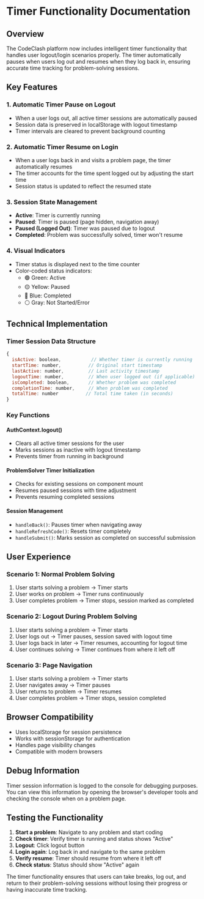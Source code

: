 # Timer Functionality Documentation

## Overview
The CodeClash platform now includes intelligent timer functionality that handles user logout/login scenarios properly. The timer automatically pauses when users log out and resumes when they log back in, ensuring accurate time tracking for problem-solving sessions.

## Key Features

### 1. Automatic Timer Pause on Logout
- When a user logs out, all active timer sessions are automatically paused
- Session data is preserved in localStorage with logout timestamp
- Timer intervals are cleared to prevent background counting

### 2. Automatic Timer Resume on Login
- When a user logs back in and visits a problem page, the timer automatically resumes
- The timer accounts for the time spent logged out by adjusting the start time
- Session status is updated to reflect the resumed state

### 3. Session State Management
- **Active**: Timer is currently running
- **Paused**: Timer is paused (page hidden, navigation away)
- **Paused (Logged Out)**: Timer was paused due to logout
- **Completed**: Problem was successfully solved, timer won't resume

### 4. Visual Indicators
- Timer status is displayed next to the time counter
- Color-coded status indicators:
  - 🟢 Green: Active
  - 🟡 Yellow: Paused
  - 🔵 Blue: Completed
  - ⚪ Gray: Not Started/Error

## Technical Implementation

### Timer Session Data Structure
```javascript
{
  isActive: boolean,           // Whether timer is currently running
  startTime: number,          // Original start timestamp
  lastActive: number,         // Last activity timestamp
  logoutTime: number,         // When user logged out (if applicable)
  isCompleted: boolean,       // Whether problem was completed
  completionTime: number,     // When problem was completed
  totalTime: number          // Total time taken (in seconds)
}
```

### Key Functions

#### AuthContext.logout()
- Clears all active timer sessions for the user
- Marks sessions as inactive with logout timestamp
- Prevents timer from running in background

#### ProblemSolver Timer Initialization
- Checks for existing sessions on component mount
- Resumes paused sessions with time adjustment
- Prevents resuming completed sessions

#### Session Management
- `handleBack()`: Pauses timer when navigating away
- `handleRefreshCode()`: Resets timer completely
- `handleSubmit()`: Marks session as completed on successful submission

## User Experience

### Scenario 1: Normal Problem Solving
1. User starts solving a problem → Timer starts
2. User works on problem → Timer runs continuously
3. User completes problem → Timer stops, session marked as completed

### Scenario 2: Logout During Problem Solving
1. User starts solving a problem → Timer starts
2. User logs out → Timer pauses, session saved with logout time
3. User logs back in later → Timer resumes, accounting for logout time
4. User continues solving → Timer continues from where it left off

### Scenario 3: Page Navigation
1. User starts solving a problem → Timer starts
2. User navigates away → Timer pauses
3. User returns to problem → Timer resumes
4. User completes problem → Timer stops, session completed

## Browser Compatibility
- Uses localStorage for session persistence
- Works with sessionStorage for authentication
- Handles page visibility changes
- Compatible with modern browsers

## Debug Information
Timer session information is logged to the console for debugging purposes. You can view this information by opening the browser's developer tools and checking the console when on a problem page.

## Testing the Functionality

1. **Start a problem**: Navigate to any problem and start coding
2. **Check timer**: Verify timer is running and status shows "Active"
3. **Logout**: Click logout button
4. **Login again**: Log back in and navigate to the same problem
5. **Verify resume**: Timer should resume from where it left off
6. **Check status**: Status should show "Active" again

The timer functionality ensures that users can take breaks, log out, and return to their problem-solving sessions without losing their progress or having inaccurate time tracking. 